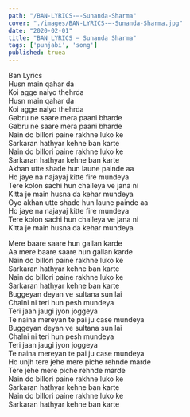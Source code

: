 ```yaml
---
path: "/BAN-LYRICS-–-Sunanda-Sharma"
cover: "./images/BAN-LYRICS-–-Sunanda-Sharma.jpg"
date: "2020-02-01"
title: "BAN LYRICS – Sunanda Sharma"
tags: ['punjabi', 'song']
published: truea
---
```

  
Ban Lyrics  
Husn main qahar da  
Koi agge naiyo thehrda  
Husn main qahar da  
Koi agge naiyo thehrda  
Gabru ne saare mera paani bharde  
Gabru ne saare mera paani bharde  
Nain do billori paine rakhne luko ke  
Sarkaran hathyar kehne ban karte  
Nain do billori paine rakhne luko ke  
Sarkaran hathyar kehne ban karte  
Akhan utte shade hun laune painde aa  
Ho jaye na najayaj kitte fire mundeya  
Tere kolon sachi hun challeya ve jana ni  
Kitta je main husna da kehar mundeya  
Oye akhan utte shade hun laune painde aa  
Ho jaye na najayaj kitte fire mundeya  
Tere kolon sachi hun challeya ve jana ni  
Kitta je main husna da kehar mundeya  
  
  
  
  
  
  
Mere baare saare hun gallan karde  
Aa mere baare saare hun gallan karde  
Nain do billori paine rakhne luko ke  
Sarkaran hathyar kehne ban karte  
Nain do billori paine rakhne luko ke  
Sarkaran hathyar kehne ban karte  
Buggeyan deyan ve sultana sun lai  
Chalni ni teri hun pesh mundeya  
Teri jaan jaugi jyon joggeya  
Te naina mereyan te pai ju case mundeya  
Buggeyan deyan ve sultana sun lai  
Chalni ni teri hun pesh mundeya  
Teri jaan jaugi jyon joggeya  
Te naina mereyan te pai ju case mundeya  
Ho unjh tere jehe mere piche rehnde marde  
Tere jehe mere piche rehnde marde  
Nain do billori paine rakhne luko ke  
Sarkaran hathyar kehne ban karte  
Nain do billori paine rakhne luko ke  
Sarkaran hathyar kehne ban karte  
